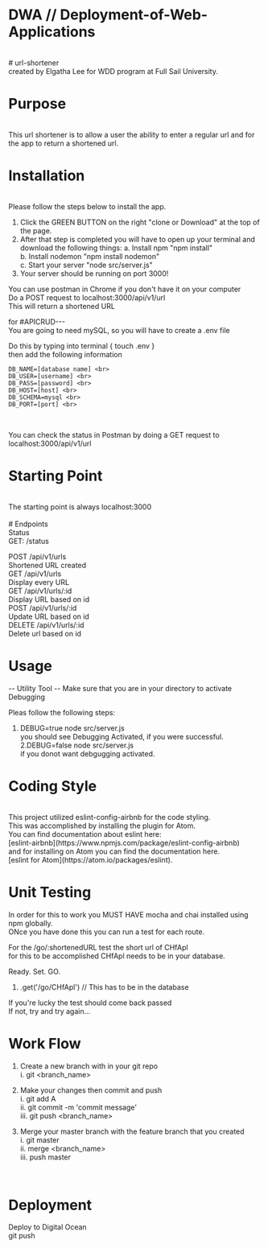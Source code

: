 # DWA // Deployment-of-Web-Applications
<br>
# url-shortener
<br>
created by Elgatha Lee for WDD program at Full Sail University.<br>

# Purpose
<br>
 This url shortener is to allow a user the ability to enter a regular url and for the app to return a shortened url.<br>

# Installation
<br>
 Please follow the steps below to install the app.<br>

 1. Click the GREEN BUTTON on the right "clone or Download" at the top of the page.
 2. After that step is completed you will have to open up your terminal and download the following things:
  a. Install npm "npm install"<br>
  b. Install nodemon "npm install nodemon"<br>
  c.  Start your server "node src/server.js"<br>
 3. Your server should be running on port 3000!<br>

 You can use postman in Chrome if you don't have it on your computer<br>
 Do a POST request to localhost:3000/api/v1/url<br>
 This will return a shortened URL<br>

 for #APICRUD---<br>
 You are going to need mySQL, so you will have to create a .env file<br>

 Do this by typing into terminal  { touch .env } <br>
 then add the following information <br>

	DB_NAME=[database name] <br>
	DB_USER=[username] <br>
	DB_PASS=[password] <br>
	DB_HOST=[host] <br>
	DB_SCHEMA=mysql <br>
	DB_PORT=[port] <br>
<br>

You can check the status in Postman by doing a GET request to localhost:3000/api/v1/url<br>

# Starting Point
<br>
The starting point is always localhost:3000<br>
<br>
# Endpoints
<br>
Status<br>
GET: /status<br>

POST /api/v1/urls<br>
  Shortened URL created<br>
GET /api/v1/urls<br>
  Display every URL<br>
GET /api/v1/urls/:id<br>
  Display URL based on id<br>
POST /api/v1/urls/:id<br>
  Update URL based on id<br>
DELETE  /api/v1/urls/:id<br>
  Delete url based on id<br>

# Usage<br>
-- Utility Tool --
Make sure that you are in your directory to activate Debugging<br>

  Pleas follow the following steps:<br>
   1. DEBUG=true node src/server.js<br>
  you should see Debugging Activated, if you were successful.<br>
   2.DEBUG=false node src/server.js<br>
  if you donot want debgugging activated.<br>

# Coding Style
<br>
This project utilized eslint-config-airbnb for the code styling.<br>
This was accomplished by installing the plugin for Atom.<br>
You can find documentation about eslint here:<br> [eslint-airbnb](https://www.npmjs.com/package/eslint-config-airbnb) <br>
and for installing on Atom you can find the documentation here.<br>
[eslint for Atom](https://atom.io/packages/eslint).


# Unit Testing
In order for this to work you MUST HAVE mocha and chai installed using npm globally.<br>
ONce you have done this you can run a test for each route.<br>

For the /go/:shortenedURL test the short url of CHfApl<br>
for this to be accomplished CHfApl needs to be in your database.<br>

Ready. Set. GO.<br>
  1. .get('/go/CHfApl') // This has to be in the database

If you're lucky the test should come back passed<br>
If not, try and try again...
<br>

# Work Flow<br>
  1. Create a new branch with in your git repo<br>
      i. git <branch_name><br>

  2. Make your changes then commit and push <br>
        i.   git add A<br>
        ii.  git commit -m 'commit message'<br>
        iii. git push <branch_name> <br>

  3. Merge your master branch with the feature branch that you created<br>
        i.   git master<br>
        ii.  merge <branch_name><br>
        iii. push master<br>

        <br>

# Deployment<br>
  Deploy to Digital Ocean<br>
  git push<br>
<br>
